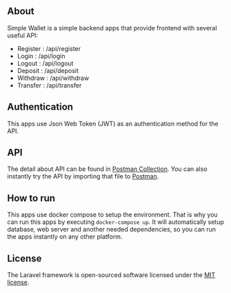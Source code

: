 ## About

Simple Wallet is a simple backend apps that provide frontend with several useful API:
- Register : /api/register
- Login : /api/login
- Logout : /api/logout
- Deposit : /api/deposit
- Withdraw : /api/withdraw
- Transfer : /api/transfer

## Authentication
This apps use Json Web Token (JWT) as an authentication method for the API.

## API
The detail about API can be found in [Postman Collection](\Indodax.postman_collection.json). You can also instantly try the API by importing that file to [Postman](https://www.postman.com/).

## How to run
This apps use docker compose to setup the environment. That is why you can run this apps by executing ```docker-compose up```.
It will automatically setup database, web server and another needed dependencies, so you can run the apps instantly on any other platform.

## License
The Laravel framework is open-sourced software licensed under the [MIT license](https://opensource.org/licenses/MIT).
